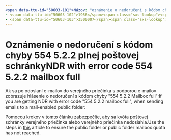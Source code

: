 ```yaml
---
<span data-ttu-id="50603-101">Názov: "oznámenie o nedoručení s kódom chyby" 554 5.2.2 poštová schránka plná "" pani Autor: chrisda Autor: chrisda Manager: dansimp MS. Date: 04/21/2020 MS. Audience: ITPro MS. topic: článok MS. Service: služby O365-Administration ROBOTs: NOINDEX, NOFOLLOW localization_priority: normálne MS. Custom:</span><span class="sxs-lookup"><span data-stu-id="50603-101">title: "NDR with error code "554 5.2.2 mailbox full"" ms.author: chrisda author: chrisda manager: dansimp ms.date: 04/21/2020 ms.audience: ITPro ms.topic: article ms.service: o365-administration ROBOTS: NOINDEX, NOFOLLOW localization_priority: Normal ms.custom:</span></span> 
- <span data-ttu-id="50603-102">1956</span><span class="sxs-lookup"><span data-stu-id="50603-102">1956</span></span>
- <span data-ttu-id="50603-103">3500007</span><span class="sxs-lookup"><span data-stu-id="50603-103">3500007</span></span>
---
```


# <a name="ndr-with-error-code-554-522-mailbox-full"></a><span data-ttu-id="50603-104">Oznámenie o nedoručení s kódom chyby 554 5.2.2 plnej poštovej schránky</span><span class="sxs-lookup"><span data-stu-id="50603-104">NDR with error code 554 5.2.2 mailbox full</span></span>

<span data-ttu-id="50603-105">Ak sa po odoslaní e-mailov do verejného priečinka s podporou e-mailov zobrazuje hlásenie o nedoručení s kódom chyby "554 5.2.2 Mailbox full":</span><span class="sxs-lookup"><span data-stu-id="50603-105">If you are getting NDR with error code "554 5.2.2 mailbox full", when sending emails to a mail-enabled public folder:</span></span>  

<span data-ttu-id="50603-106">Pomocou krokov v [tomto](https://aka.ms/554522) článku zabezpečíte, aby sa kvóta poštovej schránky verejného priečinka alebo verejného priečinka nedosiahla.</span><span class="sxs-lookup"><span data-stu-id="50603-106">Use the steps in [this](https://aka.ms/554522) article to ensure the public folder or public folder mailbox quota has not reached.</span></span>
